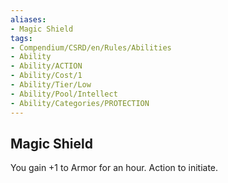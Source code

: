 ```yaml
---
aliases:
- Magic Shield
tags:
- Compendium/CSRD/en/Rules/Abilities
- Ability
- Ability/ACTION
- Ability/Cost/1
- Ability/Tier/Low
- Ability/Pool/Intellect
- Ability/Categories/PROTECTION
---
```


  
## Magic Shield  
You gain +1 to Armor for an hour. Action to initiate. 